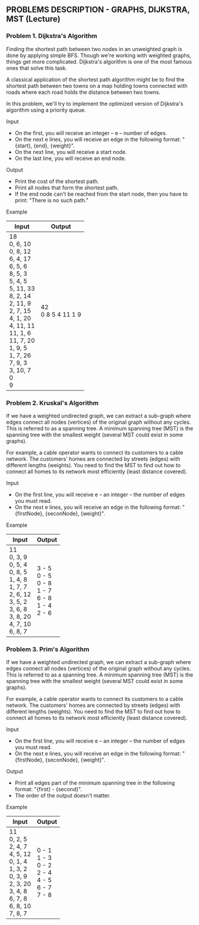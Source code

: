 ## PROBLEMS DESCRIPTION - GRAPHS, DIJKSTRA, MST (Lecture)


### Problem 1.	Dijkstra's Algorithm

Finding the shortest path between two nodes in an unweighted graph is done by applying simple BFS. Though we're working with weighted graphs, things get more complicated. Dijkstra's algorithm is one of the most famous ones that solve this task.

A classical application of the shortest path algorithm might be to find the shortest path between two towns on a map holding towns connected with roads where each road holds the distance between two towns.

In this problem, we'll try to implement the optimized version of Dijkstra's algorithm using a priority queue.

Input

  + On the first, you will receive an integer – e – number of edges.
  + On the next e lines, you will receive an edge in the following format: "{start}, {end}, {weight}".
  + On the next line, you will receive a start node.
  + On the last line, you will receive an end node.

Output

  + Print the cost of the shortest path.
  + Print all nodes that form the shortest path.
  + If the end node can't be reached from the start node, then you have to print: "There is no such path."

Example

| Input | Output |
| --- | --- |
| 18 <br> 0, 6, 10 <br> 0, 8, 12 <br> 6, 4, 17 <br> 6, 5, 6 <br> 8, 5, 3 <br> 5, 4, 5 <br> 5, 11, 33 <br> 8, 2, 14 <br> 2, 11, 9 <br> 2, 7, 15 <br> 4, 1, 20 <br> 4, 11, 11 <br> 11, 1, 6 <br> 11, 7, 20 <br> 1, 9, 5 <br> 1, 7, 26 <br> 7, 9, 3 <br> 3, 10, 7 <br> 0 <br> 9 | 42 <br> 0 8 5 4 11 1 9 |

### Problem 2. Kruskal's Algorithm

If we have a weighted undirected graph, we can extract a sub-graph where edges connect all nodes (vertices) of the original graph without any cycles. This is referred to as a spanning tree. A minimum spanning tree (MST) is the spanning tree with the smallest weight (several MST could exist in some graphs).

For example, a cable operator wants to connect its customers to a cable network. The customers' homes are connected by streets (edges) with different lengths (weights). You need to find the MST to find out how to connect all homes to its network most efficiently (least distance covered).

Input

  + On the first line, you will receive e – an integer – the number of edges you must read.
  + On the next e lines, you will receive an edge in the following format: "{firstNode}, {seconNode}, {weight}".

Example

| Input | Output |
| --- | --- |
| 11 <br> 0, 3, 9 <br> 0, 5, 4 <br> 0, 8, 5 <br> 1, 4, 8 <br> 1, 7, 7 <br> 2, 6, 12 <br> 3, 5, 2 <br> 3, 6, 8 <br> 3, 8, 20 <br> 4, 7, 10 <br> 6, 8, 7 | 3 - 5 <br> 0 - 5 <br> 0 - 8 <br> 1 - 7 <br> 6 - 8 <br> 1 - 4 <br> 2 - 6 |

### Problem 3. Prim's Algorithm

If we have a weighted undirected graph, we can extract a sub-graph where edges connect all nodes (vertices) of the original graph without any cycles. This is referred to as a spanning tree. A minimum spanning tree (MST) is the spanning tree with the smallest weight (several MST could exist in some graphs).

For example, a cable operator wants to connect its customers to a cable network. The customers' homes are connected by streets (edges) with different lengths (weights). You need to find the MST to find out how to connect all homes to its network most efficiently (least distance covered).

Input

  + On the first line, you will receive e – an integer – the number of edges you must read.
  + On the next e lines, you will receive an edge in the following format: "{firstNode}, {seconNode}, {weight}".

Output

  + Print all edges part of the minimum spanning tree in the following format: "{first} - {second}".
  + The order of the output doesn't matter.

Example

| Input | Output |
| --- | --- |
| 11 <br> 0, 2, 5 <br> 2, 4, 7 <br> 4, 5, 12 <br> 0, 1, 4 <br> 1, 3, 2 <br> 0, 3, 9 <br> 2, 3, 20 <br> 3, 4, 8 <br> 6, 7, 8 <br> 6, 8, 10 <br> 7, 8, 7 | 0 - 1 <br> 1 - 3 <br> 0 - 2 <br> 2 - 4 <br> 4 - 5 <br> 6 - 7 <br> 7 - 8 |
